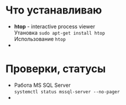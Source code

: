 # Что устанавливаю
- **htop** - interactive process viewer\
Утановка `sudo apt-get install htop`\
Использование `htop`
- 

# Проверки, статусы
- Работа MS SQL Server\
`systemctl status mssql-server --no-pager`
- 

